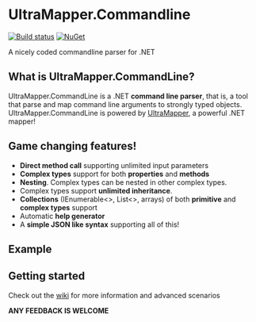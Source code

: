 # UltraMapper.Commandline
[![Build status](https://ci.appveyor.com/api/projects/status/github/maurosampietro/UltraMapper.Commandline?svg=true)](https://ci.appveyor.com/project/maurosampietro/ultramapper.Commandline/branch/master)
[![NuGet](http://img.shields.io/nuget/v/UltraMapper.svg)](https://www.nuget.org/packages/UltraMapper.Commandline/)

A nicely coded commandline parser for .NET 



What is UltraMapper.CommandLine?
--------------------------------

UltraMapper.CommandLine is a .NET <b>command line parser</b>, that is, a tool that parse and map command line arguments to strongly typed objects.    
UltraMapper.CommandLine is powered by [UltraMapper](https://github.com/maurosampietro/UltraMapper), a powerful .NET mapper!

Game changing features!
--------------------------------

- <b>Direct method call</b> supporting unlimited input parameters
- <b>Complex types</b> support for both <b>properties</b> and <b>methods</b>
- <b>Nesting</b>. Complex types can be nested in other complex types.
- Complex types support <b>unlimited inheritance</b>.
- <b>Collections</b> (IEnumerable<>, List<>, arrays) of both <b>primitive</b> and <b>complex types</b> support
- Automatic <b>help generator</b>
- A <b>simple JSON like syntax</b> supporting all of this!

Example
--------------------------------



Getting started
--------------------------------

Check out the [wiki](https://github.com/maurosampietro/UltraMapper.CommandLine/wiki/Getting-started) for more information and advanced scenarios
    
    
    
    
    
**ANY FEEDBACK IS WELCOME**
